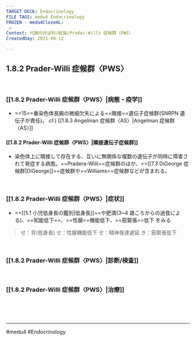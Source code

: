```yaml
---
TARGET DECK: Endocrinology
FILE TAGS: medu4 Endocrinology
FROZEN - medu4ClozeHL:
 : 
Context: 代謝内分泌科/総論/Prader-Willi 症候群〈PWS〉
CreatedDay: 2021-09-12

---
```


## 1.8.2 Prader-Willi 症候群〈PWS〉

<br>

### [[1.8.2 Prader-Willi 症候群〈PWS〉|病態・疫学]]
* ==15==番染色体長腕の微細欠失による==隣接==遺伝子症候群(SNRPN 遺伝子が責任)。
cf.) [[1.8.3 Angelman 症候群〈AS〉|Angelman 症候群〈AS〉]]
<!--ID: 1659434366604-->



#### [[1.8.2 Prader-Willi 症候群〈PWS〉|隣接遺伝子症候群]]
* 染色体上に隣接して存在する、互いに無関係な複数の遺伝子が同時に障害されて発症する病態。==Pradera-Willi==症候群のほか、==[[7.3 DiGeorge 症候群|DiGeorge]]==症候群や==Williams==症候群などが含まれる。
<!--ID: 1631507958074-->




<br>

### [[1.8.2 Prader-Willi 症候群〈PWS〉|症状]]
* ==[[5.1 小児低身長の鑑別|低身長]]==や肥満(3~4 歳ころからの過食による)、==知能低下==、==性腺==機能低下、==筋緊張==低下 をみる
>せ：背(低身長)
>せ：性腺機能低下
>せ：精神発達遅延
>き：筋緊張低下
<!--ID: 1631507958082-->



<br>

### [[1.8.2 Prader-Willi 症候群〈PWS〉|診断/検査]]


<br>

### [[1.8.2 Prader-Willi 症候群〈PWS〉|治療]]


<br><br><br>

---
#medu4 #Endocrinology  

